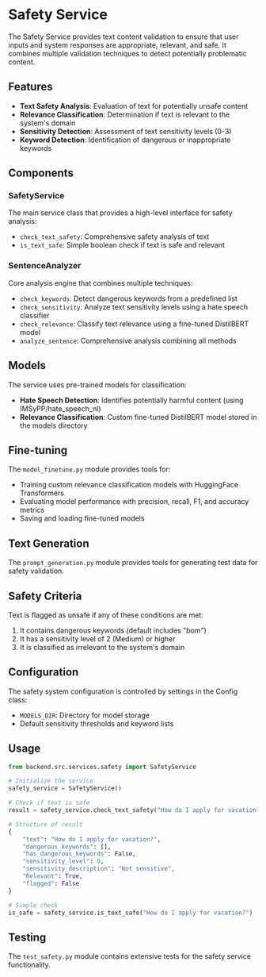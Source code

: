 # Safety Service

The Safety Service provides text content validation to ensure that user inputs and system responses are appropriate, relevant, and safe. It combines multiple validation techniques to detect potentially problematic content.

## Features

- **Text Safety Analysis**: Evaluation of text for potentially unsafe content
- **Relevance Classification**: Determination if text is relevant to the system's domain
- **Sensitivity Detection**: Assessment of text sensitivity levels (0-3)
- **Keyword Detection**: Identification of dangerous or inappropriate keywords

## Components

### SafetyService

The main service class that provides a high-level interface for safety analysis:

- `check_text_safety`: Comprehensive safety analysis of text
- `is_text_safe`: Simple boolean check if text is safe and relevant

### SentenceAnalyzer

Core analysis engine that combines multiple techniques:

- `check_keywords`: Detect dangerous keywords from a predefined list
- `check_sensitivity`: Analyze text sensitivity levels using a hate speech classifier
- `check_relevance`: Classify text relevance using a fine-tuned DistilBERT model
- `analyze_sentence`: Comprehensive analysis combining all methods

## Models

The service uses pre-trained models for classification:

- **Hate Speech Detection**: Identifies potentially harmful content (using IMSyPP/hate_speech_nl)
- **Relevance Classification**: Custom fine-tuned DistilBERT model stored in the models directory

## Fine-tuning

The `model_finetune.py` module provides tools for:

- Training custom relevance classification models with HuggingFace Transformers
- Evaluating model performance with precision, recall, F1, and accuracy metrics
- Saving and loading fine-tuned models

## Text Generation

The `prompt_generation.py` module provides tools for generating test data for safety validation.

## Safety Criteria

Text is flagged as unsafe if any of these conditions are met:

1. It contains dangerous keywords (default includes "bom")
2. It has a sensitivity level of 2 (Medium) or higher
3. It is classified as irrelevant to the system's domain

## Configuration

The safety system configuration is controlled by settings in the Config class:

- `MODELS_DIR`: Directory for model storage
- Default sensitivity thresholds and keyword lists

## Usage

```python
from backend.src.services.safety import SafetyService

# Initialize the service
safety_service = SafetyService()

# Check if text is safe
result = safety_service.check_text_safety("How do I apply for vacation?")

# Structure of result
{
    "text": "How do I apply for vacation?",
    "dangerous_keywords": [],
    "has_dangerous_keywords": False,
    "sensitivity_level": 0,
    "sensitivity_description": "Not sensitive",
    "Relevant": True,
    "flagged": False
}

# Simple check
is_safe = safety_service.is_text_safe("How do I apply for vacation?")
```

## Testing

The `test_safety.py` module contains extensive tests for the safety service functionality.
